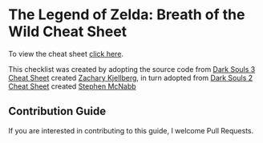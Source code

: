 # The Legend of Zelda: Breath of the Wild Cheat Sheet

To view the cheat sheet [click here](https://spaceguy5234.github.io/breath-of-the-wild-cheat-sheet/).

This checklist was created by adopting the source code from [Dark Souls 3 Cheat Sheet](https://github.com/ZKjellberg/dark-souls-3-cheat-sheet) created [Zachary Kjellberg](https://github.com/ZKjellberg), in turn adopted from [Dark Souls 2 Cheat Sheet](https://github.com/smcnabb/dark-souls-2-cheat-sheet/tree/gh-pages) created [Stephen McNabb](https://github.com/smcnabb)


## Contribution Guide

If you are interested in contributing to this guide, I welcome Pull Requests.
